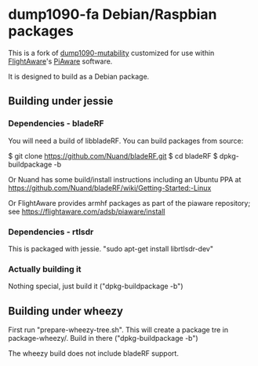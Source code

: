 # dump1090-fa Debian/Raspbian packages

This is a fork of [dump1090-mutability](https://github.com/mutability/dump1090)
customized for use within [FlightAware](http://flightaware.com)'s
[PiAware](http://flightaware.com/adsb/piaware) software.

It is designed to build as a Debian package.

## Building under jessie

### Dependencies - bladeRF

You will need a build of libbladeRF. You can build packages from source:

$ git clone https://github.com/Nuand/bladeRF.git
$ cd bladeRF
$ dpkg-buildpackage -b

Or Nuand has some build/install instructions including an Ubuntu PPA
at https://github.com/Nuand/bladeRF/wiki/Getting-Started:-Linux

Or FlightAware provides armhf packages as part of the piaware repository;
see https://flightaware.com/adsb/piaware/install

### Dependencies - rtlsdr

This is packaged with jessie. "sudo apt-get install librtlsdr-dev"

### Actually building it

Nothing special, just build it ("dpkg-buildpackage -b")

## Building under wheezy

First run "prepare-wheezy-tree.sh". This will create a package tre in
package-wheezy/. Build in there ("dpkg-buildpackage -b")

The wheezy build does not include bladeRF support.
